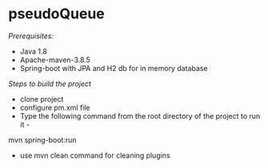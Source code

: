 # pseudoQueue
*Prerequisites:*
* Java 1.8 
* Apache-maven-3.8.5
* Spring-boot with JPA and H2 db for in memory database

*Steps to build the project*
* clone project
* configure pm.xml file
* Type the following command from the root directory of the project to run it -

mvn spring-boot:run

* use mvn clean command for cleaning plugins
